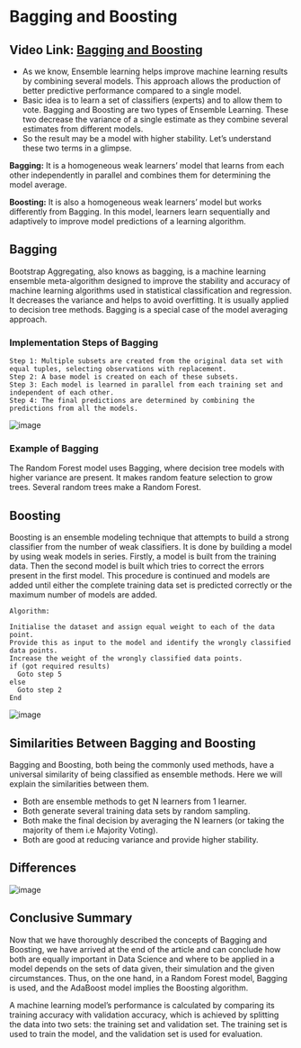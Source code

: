 # Bagging and Boosting

## Video Link: [Bagging and Boosting](https://drive.google.com/file/d/17nIfQL9MEU0WBc2RUYopjQ3Rh7zY5rek/view?usp=sharing)

- As we know, Ensemble learning helps improve machine learning results by combining several models. This approach allows the production of better predictive performance compared to a single model.
-  Basic idea is to learn a set of classifiers (experts) and to allow them to vote. Bagging and Boosting are two types of Ensemble Learning. These two decrease the variance of a single estimate as they combine several estimates from different models.
-   So the result may be a model with higher stability. Let’s understand these two terms in a glimpse.

**Bagging:** It is a homogeneous weak learners’ model that learns from each other independently in parallel and combines them for determining the model average.

**Boosting:** It is also a homogeneous weak learners’ model but works differently from Bagging. In this model, learners learn sequentially and adaptively to improve model predictions of a learning algorithm.

## Bagging
Bootstrap Aggregating, also knows as bagging, is a machine learning ensemble meta-algorithm designed to improve the stability and accuracy of machine learning algorithms used in statistical classification and regression. It decreases the variance and helps to avoid overfitting. It is usually applied to decision tree methods. Bagging is a special case of the model averaging approach. 

### Implementation Steps of Bagging

```
Step 1: Multiple subsets are created from the original data set with equal tuples, selecting observations with replacement.
Step 2: A base model is created on each of these subsets.
Step 3: Each model is learned in parallel from each training set and independent of each other.
Step 4: The final predictions are determined by combining the predictions from all the models.

```

![image](https://user-images.githubusercontent.com/63282184/143377777-62bbe2a4-de13-4123-8edc-330a3285e6a5.png)

### Example of Bagging

The Random Forest model uses Bagging, where decision tree models with higher variance are present. It makes random feature selection to grow trees. Several random trees make a Random Forest.

## Boosting
Boosting is an ensemble modeling technique that attempts to build a strong classifier from the number of weak classifiers. It is done by building a model by using weak models in series. Firstly, a model is built from the training data. Then the second model is built which tries to correct the errors present in the first model. This procedure is continued and models are added until either the complete training data set is predicted correctly or the maximum number of models are added.


```
Algorithm:

Initialise the dataset and assign equal weight to each of the data point.
Provide this as input to the model and identify the wrongly classified data points.
Increase the weight of the wrongly classified data points.
if (got required results)
  Goto step 5
else
  Goto step 2
End

```

![image](https://user-images.githubusercontent.com/63282184/143377873-642f6dd9-9346-48da-9380-9884abcd4e5b.png)



## Similarities Between Bagging and Boosting
Bagging and Boosting, both being the commonly used methods, have a universal similarity of being classified as ensemble methods. Here we will explain the similarities between them.

- Both are ensemble methods to get N learners from 1 learner.
- Both generate several training data sets by random sampling.
- Both make the final decision by averaging the N learners (or taking the majority of them i.e Majority Voting).
- Both are good at reducing variance and provide higher stability.

## Differences 

![image](https://user-images.githubusercontent.com/63282184/143377958-d9ea9bc8-1d92-499c-b958-e2660bdb81ee.png)

## Conclusive Summary
Now that we have thoroughly described the concepts of Bagging and Boosting, we have arrived at the end of the article and can conclude how both are equally important in Data Science and where to be applied in a model depends on the sets of data given, their simulation and the given circumstances. Thus, on the one hand, in a Random Forest model, Bagging is used, and the AdaBoost model implies the Boosting algorithm.

A machine learning model’s performance is calculated by comparing its training accuracy with validation accuracy, which is achieved by splitting the data into two sets: the training set and validation set. The training set is used to train the model, and the validation set is used for evaluation. 
